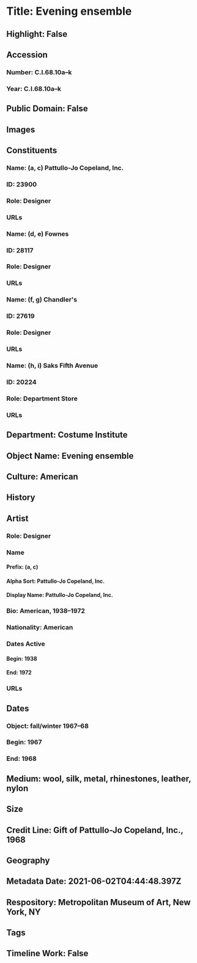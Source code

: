# Title: Evening ensemble
## Highlight: False
## Accession
### Number: C.I.68.10a–k
### Year: C.I.68.10a–k
## Public Domain: False
## Images
## Constituents
### Name: (a, c) Pattullo-Jo Copeland, Inc.
### ID: 23900
### Role: Designer
### URLs
### Name: (d, e) Fownes
### ID: 28117
### Role: Designer
### URLs
### Name: (f, g) Chandler&#39;s
### ID: 27619
### Role: Designer
### URLs
### Name: (h, i) Saks Fifth Avenue
### ID: 20224
### Role: Department Store
### URLs
## Department: Costume Institute
## Object Name: Evening ensemble
## Culture: American
## History
## Artist
### Role: Designer
### Name
#### Prefix: (a, c)
#### Alpha Sort: Pattullo-Jo Copeland, Inc.
#### Display Name: Pattullo-Jo Copeland, Inc.
### Bio: American, 1938–1972
### Nationality: American
### Dates Active
#### Begin: 1938
#### End: 1972
### URLs
## Dates
### Object: fall/winter 1967–68
### Begin: 1967
### End: 1968
## Medium: wool, silk, metal, rhinestones, leather, nylon
## Size
## Credit Line: Gift of Pattullo-Jo Copeland, Inc., 1968
## Geography
## Metadata Date: 2021-06-02T04:44:48.397Z
## Respository: Metropolitan Museum of Art, New York, NY
## Tags
## Timeline Work: False